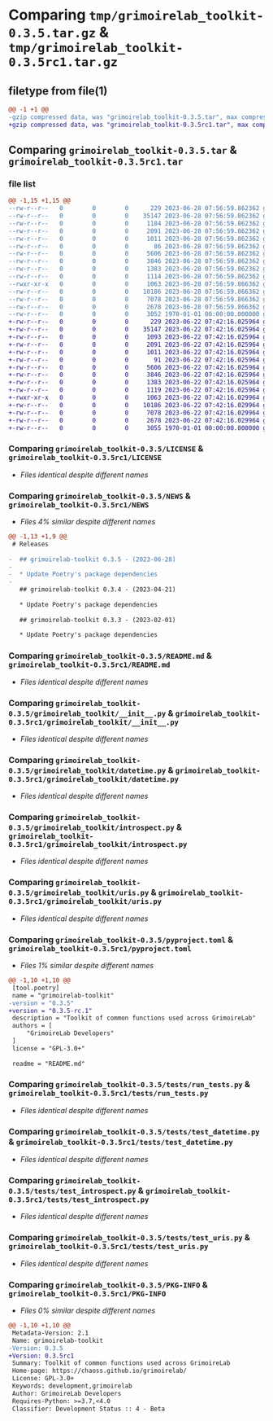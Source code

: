 # Comparing `tmp/grimoirelab_toolkit-0.3.5.tar.gz` & `tmp/grimoirelab_toolkit-0.3.5rc1.tar.gz`

## filetype from file(1)

```diff
@@ -1 +1 @@
-gzip compressed data, was "grimoirelab_toolkit-0.3.5.tar", max compression
+gzip compressed data, was "grimoirelab_toolkit-0.3.5rc1.tar", max compression
```

## Comparing `grimoirelab_toolkit-0.3.5.tar` & `grimoirelab_toolkit-0.3.5rc1.tar`

### file list

```diff
@@ -1,15 +1,15 @@
--rw-r--r--   0        0        0      229 2023-06-28 07:56:59.862362 grimoirelab_toolkit-0.3.5/AUTHORS
--rw-r--r--   0        0        0    35147 2023-06-28 07:56:59.862362 grimoirelab_toolkit-0.3.5/LICENSE
--rw-r--r--   0        0        0     1184 2023-06-28 07:56:59.862362 grimoirelab_toolkit-0.3.5/NEWS
--rw-r--r--   0        0        0     2091 2023-06-28 07:56:59.862362 grimoirelab_toolkit-0.3.5/README.md
--rw-r--r--   0        0        0     1011 2023-06-28 07:56:59.862362 grimoirelab_toolkit-0.3.5/grimoirelab_toolkit/__init__.py
--rw-r--r--   0        0        0       86 2023-06-28 07:56:59.862362 grimoirelab_toolkit-0.3.5/grimoirelab_toolkit/_version.py
--rw-r--r--   0        0        0     5606 2023-06-28 07:56:59.862362 grimoirelab_toolkit-0.3.5/grimoirelab_toolkit/datetime.py
--rw-r--r--   0        0        0     3846 2023-06-28 07:56:59.862362 grimoirelab_toolkit-0.3.5/grimoirelab_toolkit/introspect.py
--rw-r--r--   0        0        0     1383 2023-06-28 07:56:59.862362 grimoirelab_toolkit-0.3.5/grimoirelab_toolkit/uris.py
--rw-r--r--   0        0        0     1114 2023-06-28 07:56:59.862362 grimoirelab_toolkit-0.3.5/pyproject.toml
--rwxr-xr-x   0        0        0     1063 2023-06-28 07:56:59.866362 grimoirelab_toolkit-0.3.5/tests/run_tests.py
--rw-r--r--   0        0        0    10186 2023-06-28 07:56:59.866362 grimoirelab_toolkit-0.3.5/tests/test_datetime.py
--rw-r--r--   0        0        0     7078 2023-06-28 07:56:59.866362 grimoirelab_toolkit-0.3.5/tests/test_introspect.py
--rw-r--r--   0        0        0     2678 2023-06-28 07:56:59.866362 grimoirelab_toolkit-0.3.5/tests/test_uris.py
--rw-r--r--   0        0        0     3052 1970-01-01 00:00:00.000000 grimoirelab_toolkit-0.3.5/PKG-INFO
+-rw-r--r--   0        0        0      229 2023-06-22 07:42:16.025964 grimoirelab_toolkit-0.3.5rc1/AUTHORS
+-rw-r--r--   0        0        0    35147 2023-06-22 07:42:16.025964 grimoirelab_toolkit-0.3.5rc1/LICENSE
+-rw-r--r--   0        0        0     1093 2023-06-22 07:42:16.025964 grimoirelab_toolkit-0.3.5rc1/NEWS
+-rw-r--r--   0        0        0     2091 2023-06-22 07:42:16.025964 grimoirelab_toolkit-0.3.5rc1/README.md
+-rw-r--r--   0        0        0     1011 2023-06-22 07:42:16.025964 grimoirelab_toolkit-0.3.5rc1/grimoirelab_toolkit/__init__.py
+-rw-r--r--   0        0        0       91 2023-06-22 07:42:16.025964 grimoirelab_toolkit-0.3.5rc1/grimoirelab_toolkit/_version.py
+-rw-r--r--   0        0        0     5606 2023-06-22 07:42:16.025964 grimoirelab_toolkit-0.3.5rc1/grimoirelab_toolkit/datetime.py
+-rw-r--r--   0        0        0     3846 2023-06-22 07:42:16.025964 grimoirelab_toolkit-0.3.5rc1/grimoirelab_toolkit/introspect.py
+-rw-r--r--   0        0        0     1383 2023-06-22 07:42:16.025964 grimoirelab_toolkit-0.3.5rc1/grimoirelab_toolkit/uris.py
+-rw-r--r--   0        0        0     1119 2023-06-22 07:42:16.025964 grimoirelab_toolkit-0.3.5rc1/pyproject.toml
+-rwxr-xr-x   0        0        0     1063 2023-06-22 07:42:16.029964 grimoirelab_toolkit-0.3.5rc1/tests/run_tests.py
+-rw-r--r--   0        0        0    10186 2023-06-22 07:42:16.029964 grimoirelab_toolkit-0.3.5rc1/tests/test_datetime.py
+-rw-r--r--   0        0        0     7078 2023-06-22 07:42:16.029964 grimoirelab_toolkit-0.3.5rc1/tests/test_introspect.py
+-rw-r--r--   0        0        0     2678 2023-06-22 07:42:16.029964 grimoirelab_toolkit-0.3.5rc1/tests/test_uris.py
+-rw-r--r--   0        0        0     3055 1970-01-01 00:00:00.000000 grimoirelab_toolkit-0.3.5rc1/PKG-INFO
```

### Comparing `grimoirelab_toolkit-0.3.5/LICENSE` & `grimoirelab_toolkit-0.3.5rc1/LICENSE`

 * *Files identical despite different names*

### Comparing `grimoirelab_toolkit-0.3.5/NEWS` & `grimoirelab_toolkit-0.3.5rc1/NEWS`

 * *Files 4% similar despite different names*

```diff
@@ -1,13 +1,9 @@
 # Releases
 
-  ## grimoirelab-toolkit 0.3.5 - (2023-06-28)
-  
-  * Update Poetry's package dependencies
-
   ## grimoirelab-toolkit 0.3.4 - (2023-04-21)
   
   * Update Poetry's package dependencies
 
   ## grimoirelab-toolkit 0.3.3 - (2023-02-01)
   
   * Update Poetry's package dependencies
```

### Comparing `grimoirelab_toolkit-0.3.5/README.md` & `grimoirelab_toolkit-0.3.5rc1/README.md`

 * *Files identical despite different names*

### Comparing `grimoirelab_toolkit-0.3.5/grimoirelab_toolkit/__init__.py` & `grimoirelab_toolkit-0.3.5rc1/grimoirelab_toolkit/__init__.py`

 * *Files identical despite different names*

### Comparing `grimoirelab_toolkit-0.3.5/grimoirelab_toolkit/datetime.py` & `grimoirelab_toolkit-0.3.5rc1/grimoirelab_toolkit/datetime.py`

 * *Files identical despite different names*

### Comparing `grimoirelab_toolkit-0.3.5/grimoirelab_toolkit/introspect.py` & `grimoirelab_toolkit-0.3.5rc1/grimoirelab_toolkit/introspect.py`

 * *Files identical despite different names*

### Comparing `grimoirelab_toolkit-0.3.5/grimoirelab_toolkit/uris.py` & `grimoirelab_toolkit-0.3.5rc1/grimoirelab_toolkit/uris.py`

 * *Files identical despite different names*

### Comparing `grimoirelab_toolkit-0.3.5/pyproject.toml` & `grimoirelab_toolkit-0.3.5rc1/pyproject.toml`

 * *Files 1% similar despite different names*

```diff
@@ -1,10 +1,10 @@
 [tool.poetry]
 name = "grimoirelab-toolkit"
-version = "0.3.5"
+version = "0.3.5-rc.1"
 description = "Toolkit of common functions used across GrimoireLab"
 authors = [
     "GrimoireLab Developers"
 ]
 license = "GPL-3.0+"
 
 readme = "README.md"
```

### Comparing `grimoirelab_toolkit-0.3.5/tests/run_tests.py` & `grimoirelab_toolkit-0.3.5rc1/tests/run_tests.py`

 * *Files identical despite different names*

### Comparing `grimoirelab_toolkit-0.3.5/tests/test_datetime.py` & `grimoirelab_toolkit-0.3.5rc1/tests/test_datetime.py`

 * *Files identical despite different names*

### Comparing `grimoirelab_toolkit-0.3.5/tests/test_introspect.py` & `grimoirelab_toolkit-0.3.5rc1/tests/test_introspect.py`

 * *Files identical despite different names*

### Comparing `grimoirelab_toolkit-0.3.5/tests/test_uris.py` & `grimoirelab_toolkit-0.3.5rc1/tests/test_uris.py`

 * *Files identical despite different names*

### Comparing `grimoirelab_toolkit-0.3.5/PKG-INFO` & `grimoirelab_toolkit-0.3.5rc1/PKG-INFO`

 * *Files 0% similar despite different names*

```diff
@@ -1,10 +1,10 @@
 Metadata-Version: 2.1
 Name: grimoirelab-toolkit
-Version: 0.3.5
+Version: 0.3.5rc1
 Summary: Toolkit of common functions used across GrimoireLab
 Home-page: https://chaoss.github.io/grimoirelab/
 License: GPL-3.0+
 Keywords: development,grimoirelab
 Author: GrimoireLab Developers
 Requires-Python: >=3.7,<4.0
 Classifier: Development Status :: 4 - Beta
```

